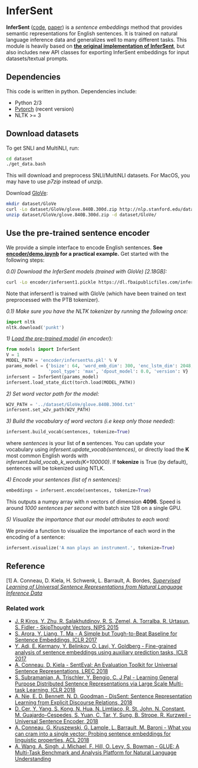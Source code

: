 # InferSent

**InferSent** ([code](https://github.com/facebookresearch/InferSent), [paper](https://arxiv.org/abs/1705.02364)) is a 
*sentence embeddings* method that provides semantic representations for English sentences.
 It is trained on natural language inference data and generalizes well to many different tasks. This module is heavily 
 based on [**the original implementation of InferSent**](https://github.com/facebookresearch/InferSent), but also 
 includes new API classes for exporting InferSent embeddings for input datasets/textual prompts.

## Dependencies

This code is written in python. Dependencies include:

* Python 2/3
* [Pytorch](http://pytorch.org/) (recent version)
* NLTK >= 3

## Download datasets
To get SNLI and MultiNLI, run:
```bash
cd dataset
./get_data.bash
```
This will download and preprocess SNLI/MultiNLI datasets. For MacOS, you may have to use *p7zip* instead of *unzip*.


Download [GloVe](https://nlp.stanford.edu/projects/glove/):
```bash
mkdir dataset/GloVe
curl -Lo dataset/GloVe/glove.840B.300d.zip http://nlp.stanford.edu/data/glove.840B.300d.zip
unzip dataset/GloVe/glove.840B.300d.zip -d dataset/GloVe/
```

## Use the pre-trained sentence encoder
We provide a simple interface to encode English sentences. **See [**encoder/demo.ipynb**](https://github.com/natashamjaques/neural_chat/tree/master/inferSent/encoder/demo.ipynb)
for a practical example.** Get started with the following steps:

*0.0) Download the InferSent models (trained with GloVe) [2.18GB]:*
```bash
curl -Lo encoder/infersent1.pickle https://dl.fbaipublicfiles.com/infersent/infersent1.pkl
```
Note that infersent1 is trained with GloVe (which have been trained on text preprocessed with the PTB tokenizer).

*0.1) Make sure you have the NLTK tokenizer by running the following once:*
```python
import nltk
nltk.download('punkt')
```

*1) [Load the pre-trained model](https://github.com/natashamjaques/neural_chat/tree/master/inferSent/encoder/demo.ipynb) (in encoder/):*
```python
from models import InferSent
V = 1
MODEL_PATH = 'encoder/infersent%s.pkl' % V
params_model = {'bsize': 64, 'word_emb_dim': 300, 'enc_lstm_dim': 2048,
                'pool_type': 'max', 'dpout_model': 0.0, 'version': V}
infersent = InferSent(params_model)
infersent.load_state_dict(torch.load(MODEL_PATH))
```

*2) Set word vector path for the model:*
```python
W2V_PATH = '../dataset/GloVe/glove.840B.300d.txt'
infersent.set_w2v_path(W2V_PATH)
```

*3) Build the vocabulary of word vectors (i.e keep only those needed):*
```python
infersent.build_vocab(sentences, tokenize=True)
```
where *sentences* is your list of **n** sentences. You can update your vocabulary using *infersent.update_vocab(sentences)*, or directly load the **K** most common English words with *infersent.build_vocab_k_words(K=100000)*.
If **tokenize** is True (by default), sentences will be tokenized using NTLK.

*4) Encode your sentences (list of *n* sentences):*
```python
embeddings = infersent.encode(sentences, tokenize=True)
```
This outputs a numpy array with *n* vectors of dimension **4096**. Speed is around *1000 sentences per second* with batch size 128 on a single GPU.

*5) Visualize the importance that our model attributes to each word:*

We provide a function to visualize the importance of each word in the encoding of a sentence:
```python
infersent.visualize('A man plays an instrument.', tokenize=True)
```

## Reference

[1] A. Conneau, D. Kiela, H. Schwenk, L. Barrault, A. Bordes, [*Supervised Learning of Universal Sentence Representations from Natural Language Inference Data*](https://arxiv.org/abs/1705.02364)

### Related work
* [J. R Kiros, Y. Zhu, R. Salakhutdinov, R. S. Zemel, A. Torralba, R. Urtasun, S. Fidler - SkipThought Vectors, NIPS 2015](https://arxiv.org/abs/1506.06726)
* [S. Arora, Y. Liang, T. Ma - A Simple but Tough-to-Beat Baseline for Sentence Embeddings, ICLR 2017](https://openreview.net/pdf?id=SyK00v5xx)
* [Y. Adi, E. Kermany, Y. Belinkov, O. Lavi, Y. Goldberg - Fine-grained analysis of sentence embeddings using auxiliary prediction tasks, ICLR 2017](https://arxiv.org/abs/1608.04207)
* [A. Conneau, D. Kiela - SentEval: An Evaluation Toolkit for Universal Sentence Representations, LREC 2018](https://arxiv.org/abs/1803.05449)
* [S. Subramanian, A. Trischler, Y. Bengio, C. J Pal - Learning General Purpose Distributed Sentence Representations via Large Scale Multi-task Learning, ICLR 2018](https://arxiv.org/abs/1804.00079)
* [A. Nie, E. D. Bennett, N. D. Goodman - DisSent: Sentence Representation Learning from Explicit Discourse Relations, 2018](https://arxiv.org/abs/1710.04334)
* [D. Cer, Y. Yang, S. Kong, N. Hua, N. Limtiaco, R. St. John, N. Constant, M. Guajardo-Cespedes, S. Yuan, C. Tar, Y. Sung, B. Strope, R. Kurzweil - Universal Sentence Encoder, 2018](https://arxiv.org/abs/1803.11175)
* [A. Conneau, G. Kruszewski, G. Lample, L. Barrault, M. Baroni - What you can cram into a single vector: Probing sentence embeddings for linguistic properties, ACL 2018](https://arxiv.org/abs/1805.01070)
* [A. Wang, A. Singh, J. Michael, F. Hill, O. Levy, S. Bowman - GLUE: A Multi-Task Benchmark and Analysis Platform
for Natural Language Understanding](https://arxiv.org/abs/1804.07461)
